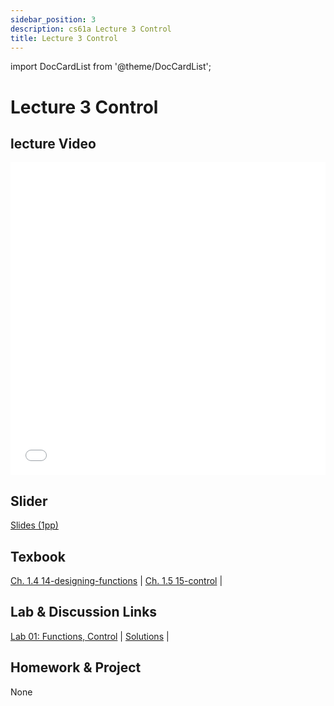```yaml
---
sidebar_position: 3
description: cs61a Lecture 3 Control
title: Lecture 3 Control
---
```


import DocCardList from '@theme/DocCardList';


# Lecture 3 Control
## lecture Video

<iframe src="//player.bilibili.com/player.html?aid=277746636&bvid=BV17c411f78k&cid=1311465503&p=1&high_quality=1&danmaku=0" scrolling="no" border="0" frameborder="no" framespacing="0" allowfullscreen="true" allowfullscreen="allowfullscreen" width="100%" height="500" scrolling="no" frameborder="0" sandbox="allow-top-navigation allow-same-origin allow-forms allow-scripts"> </iframe>

## Slider
[Slides (1pp)](/resource/cs61a/03-Control_1pp.pdf)
## Texbook
[Ch. 1.4 14-designing-functions](https://www.composingprograms.com/pages/14-designing-functions.html) | [Ch. 1.5 15-control](https://www.composingprograms.com/pages/15-control.html) | 

## Lab & Discussion Links
[Lab 01: Functions, Control](../lab/lab01.md) | [Solutions](../lab/sol-lab01.md) | 

## Homework & Project
None


<DocCardList />

